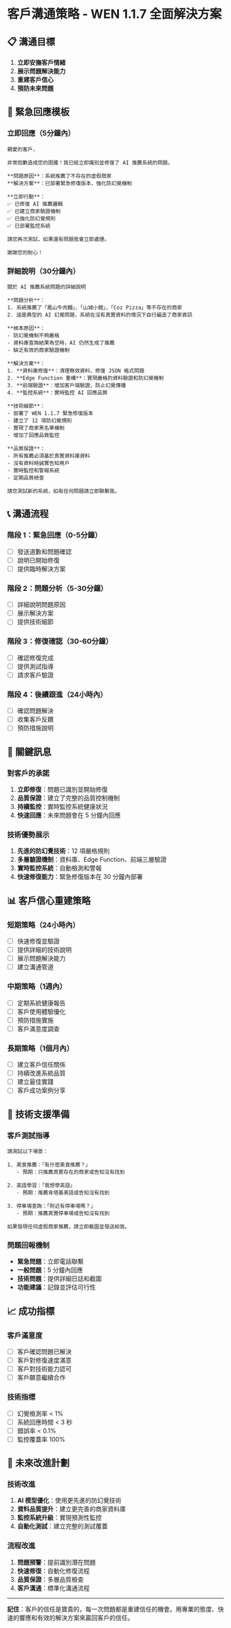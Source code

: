 # 客戶溝通策略 - WEN 1.1.7 全面解決方案

## 📋 溝通目標

1. **立即安撫客戶情緒**
2. **展示問題解決能力**
3. **重建客戶信心**
4. **預防未來問題**

## 🚨 緊急回應模板

### 立即回應（5分鐘內）

```
親愛的客戶，

非常抱歉造成您的困擾！我已經立即識別並修復了 AI 推薦系統的問題。

**問題原因**：系統推薦了不存在的虛假商家
**解決方案**：已部署緊急修復版本，強化防幻覺機制

**立即行動**：
✅ 已修復 AI 推薦邏輯
✅ 已建立商家驗證機制  
✅ 已強化防幻覺規則
✅ 已部署監控系統

請您再次測試，如果還有問題我會立即處理。

謝謝您的耐心！
```

### 詳細說明（30分鐘內）

```
關於 AI 推薦系統問題的詳細說明

**問題分析**：
1. 系統推薦了「鳳山牛肉麵」、「山城小館」、「Coz Pizza」等不存在的商家
2. 這是典型的 AI 幻覺問題，系統在沒有真實資料的情況下自行編造了商家資訊

**根本原因**：
- 防幻覺機制不夠嚴格
- 資料庫查詢結果為空時，AI 仍然生成了推薦
- 缺乏有效的商家驗證機制

**解決方案**：
1. **資料庫修復**：清理無效資料，修復 JSON 格式問題
2. **Edge Function 重構**：實現嚴格的資料驗證和防幻覺機制
3. **前端驗證**：增加客戶端驗證，防止幻覺傳播
4. **監控系統**：實時監控 AI 回應品質

**技術細節**：
- 部署了 WEN 1.1.7 緊急修復版本
- 建立了 12 項防幻覺規則
- 實現了商家黑名單機制
- 增加了回應品質監控

**品質保證**：
- 所有推薦必須基於真實資料庫資料
- 沒有資料時誠實告知用戶
- 實時監控和警報系統
- 定期品質檢查

請您測試新的系統，如有任何問題請立即聯繫我。
```

## 📞 溝通流程

### 階段 1：緊急回應（0-5分鐘）
- [ ] 發送道歉和問題確認
- [ ] 說明已開始修復
- [ ] 提供臨時解決方案

### 階段 2：問題分析（5-30分鐘）
- [ ] 詳細說明問題原因
- [ ] 展示解決方案
- [ ] 提供技術細節

### 階段 3：修復確認（30-60分鐘）
- [ ] 確認修復完成
- [ ] 提供測試指導
- [ ] 請求客戶驗證

### 階段 4：後續跟進（24小時內）
- [ ] 確認問題解決
- [ ] 收集客戶反饋
- [ ] 預防措施說明

## 🎯 關鍵訊息

### 對客戶的承諾
1. **立即修復**：問題已識別並開始修復
2. **品質保證**：建立了完整的品質控制機制
3. **持續監控**：實時監控系統健康狀況
4. **快速回應**：未來問題會在 5 分鐘內回應

### 技術優勢展示
1. **先進的防幻覺技術**：12 項嚴格規則
2. **多層驗證機制**：資料庫、Edge Function、前端三層驗證
3. **實時監控系統**：自動檢測和警報
4. **快速修復能力**：緊急修復版本在 30 分鐘內部署

## 📊 客戶信心重建策略

### 短期策略（24小時內）
- [ ] 快速修復並驗證
- [ ] 提供詳細的技術說明
- [ ] 展示問題解決能力
- [ ] 建立溝通管道

### 中期策略（1週內）
- [ ] 定期系統健康報告
- [ ] 客戶使用體驗優化
- [ ] 預防措施實施
- [ ] 客戶滿意度調查

### 長期策略（1個月內）
- [ ] 建立客戶信任關係
- [ ] 持續改進系統品質
- [ ] 建立最佳實踐
- [ ] 客戶成功案例分享

## 🔧 技術支援準備

### 客戶測試指導
```
請測試以下場景：

1. 美食推薦：「有什麼美食推薦？」
   - 預期：只推薦真實存在的商家或告知沒有找到

2. 英語學習：「我想學英語」
   - 預期：推薦肯塔基美語或告知沒有找到

3. 停車場查詢：「附近有停車場嗎？」
   - 預期：推薦真實停車場或告知沒有找到

如果發現任何虛假商家推薦，請立即截圖並發送給我。
```

### 問題回報機制
- **緊急問題**：立即電話聯繫
- **一般問題**：5 分鐘內回應
- **技術問題**：提供詳細日誌和截圖
- **功能建議**：記錄並評估可行性

## 📈 成功指標

### 客戶滿意度
- [ ] 客戶確認問題已解決
- [ ] 客戶對修復速度滿意
- [ ] 客戶對技術能力認可
- [ ] 客戶願意繼續合作

### 技術指標
- [ ] 幻覺檢測率 < 1%
- [ ] 系統回應時間 < 3 秒
- [ ] 錯誤率 < 0.1%
- [ ] 監控覆蓋率 100%

## 🚀 未來改進計劃

### 技術改進
1. **AI 模型優化**：使用更先進的防幻覺技術
2. **資料品質提升**：建立更完善的商家資料庫
3. **監控系統升級**：實現預測性監控
4. **自動化測試**：建立完整的測試覆蓋

### 流程改進
1. **問題預警**：提前識別潛在問題
2. **快速修復**：自動化修復流程
3. **品質保證**：多層品質檢查
4. **客戶溝通**：標準化溝通流程

---

**記住**：客戶的信任是寶貴的，每一次問題都是重建信任的機會。用專業的態度、快速的響應和有效的解決方案來贏回客戶的信任。

